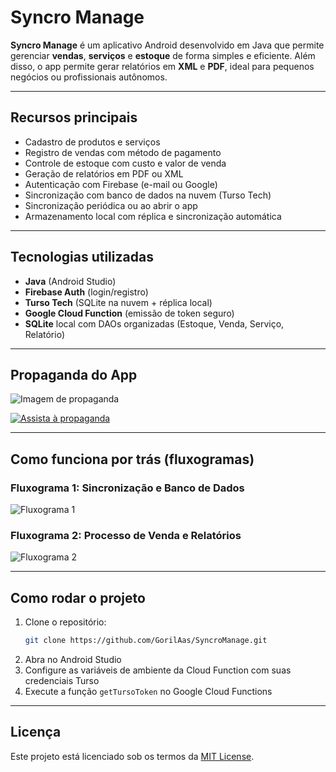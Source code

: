 # Syncro Manage

**Syncro Manage** é um aplicativo Android desenvolvido em Java que permite gerenciar **vendas**, **serviços** e **estoque** de forma simples e eficiente. Além disso, o app permite gerar relatórios em **XML** e **PDF**, ideal para pequenos negócios ou profissionais autônomos.

---

## Recursos principais

- Cadastro de produtos e serviços
- Registro de vendas com método de pagamento
- Controle de estoque com custo e valor de venda
- Geração de relatórios em PDF ou XML
- Autenticação com Firebase (e-mail ou Google)
- Sincronização com banco de dados na nuvem (Turso Tech)
- Sincronização periódica ou ao abrir o app
- Armazenamento local com réplica e sincronização automática

---

## Tecnologias utilizadas

- **Java** (Android Studio)
- **Firebase Auth** (login/registro)
- **Turso Tech** (SQLite na nuvem + réplica local)
- **Google Cloud Function** (emissão de token seguro)
- **SQLite** local com DAOs organizadas (Estoque, Venda, Serviço, Relatório)

---

## Propaganda do App

![Imagem de propaganda](https://i.ibb.co/ynT8jDH2/image.png)

[![Assista à propaganda](https://img.youtube.com/vi/x00pdL5N5oU/0.jpg)](https://youtu.be/x00pdL5N5oU?si=xivI8rVOwJGX2dk0)

---

## Como funciona por trás (fluxogramas)

### Fluxograma 1: Sincronização e Banco de Dados
![Fluxograma 1](https://i.ibb.co/Pv7CnfN7/image.png)

### Fluxograma 2: Processo de Venda e Relatórios
![Fluxograma 2](https://i.ibb.co/gM17RZJk/image.png)

---

## Como rodar o projeto

1. Clone o repositório:
   ```bash
   git clone https://github.com/GorilAas/SyncroManage.git
   ```
2. Abra no Android Studio
3. Configure as variáveis de ambiente da Cloud Function com suas credenciais Turso
4. Execute a função `getTursoToken` no Google Cloud Functions

---

## Licença

Este projeto está licenciado sob os termos da [MIT License](LICENSE).
